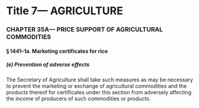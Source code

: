
# Title 7— AGRICULTURE
### CHAPTER 35A— PRICE SUPPORT OF AGRICULTURAL COMMODITIES
#### § 1441–1a. Marketing certificates for rice
##### (e) Prevention of adverse effects

The Secretary of Agriculture shall take such measures as may be necessary to prevent the marketing or exchange of agricultural commodities and the products thereof for certificates under this section from adversely affecting the income of producers of such commodities or products.
